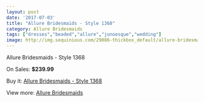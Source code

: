 ```yaml
---
layout: post
date: '2017-07-03'
title: "Allure Bridesmaids - Style 1368"
category: Allure Bridesmaids
tags: ["dresses","beaded","allure","junoesque","wedding"]
image: http://img.sequinious.com/29086-thickbox_default/allure-bridesmaids-style-1368.jpg
---
```

Allure Bridesmaids - Style 1368

On Sales: **$239.99**
<a href="https://www.sequinious.com/allure-bridesmaids/3683-allure-bridesmaids-style-1368.html"><amp-img layout="responsive" width="600" height="600" src="//img.sequinious.com/29086-thickbox_default/allure-bridesmaids-style-1368.jpg" alt="Allure Bridesmaids - Style 1368 0" /></a>
<a href="https://www.sequinious.com/allure-bridesmaids/3683-allure-bridesmaids-style-1368.html"><amp-img layout="responsive" width="600" height="600" src="//img.sequinious.com/29087-thickbox_default/allure-bridesmaids-style-1368.jpg" alt="Allure Bridesmaids - Style 1368 1" /></a>

Buy it: [Allure Bridesmaids - Style 1368](https://www.sequinious.com/allure-bridesmaids/3683-allure-bridesmaids-style-1368.html "Allure Bridesmaids - Style 1368")

View more: [Allure Bridesmaids](https://www.sequinious.com/36-allure-bridesmaids "Allure Bridesmaids")
